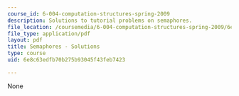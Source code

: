 ```yaml
---
course_id: 6-004-computation-structures-spring-2009
description: Solutions to tutorial problems on semaphores.
file_location: /coursemedia/6-004-computation-structures-spring-2009/6e8c63edfb70b275b93045f43feb7423_MIT6_004s09_tutor20_sol.pdf
file_type: application/pdf
layout: pdf
title: Semaphores - Solutions
type: course
uid: 6e8c63edfb70b275b93045f43feb7423

---
```

None